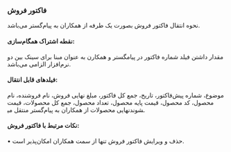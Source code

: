 ### فاکتور فروش

نحوه انتقال فاکتور فروش بصورت یک طرفه از همکاران به پیام‌گستر می‌باشد.

#### نقطه اشتراک همگام‌سازی:

مقدار داشتن فیلد شماره ‌فاکتور در پیامگستر و همکارن به عنوان مبنا برای سینک بین دو نرم‌افزار الزامی می‌باشد.

#### فیلدهای قابل انتقال: 

موضوع، شماره پیش‌فاکتور، تاریخ، جمع کل فاکتور، مبلغ نهایی فروش، نام فروشنده، نام محصول، کد محصول، قیمت پایه محصول، تعداد محصول، جمع کل محصولات، قیمت نهایی محصولات از همکاران به پیام‌گستر منتقل می‎شوند.

#### نکات مرتبط با فاکتور فروش:

•	حذف و ویرایش فاکتور فروش تنها از سمت همکاران امکان‌پذیر است.
